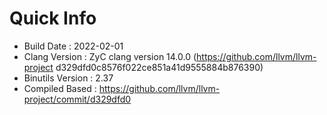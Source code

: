 # Quick Info
* Build Date : 2022-02-01
* Clang Version : ZyC clang version 14.0.0 (https://github.com/llvm/llvm-project d329dfd0c8576f022ce851a41d9555884b876390)
* Binutils Version : 2.37
* Compiled Based : https://github.com/llvm/llvm-project/commit/d329dfd0

